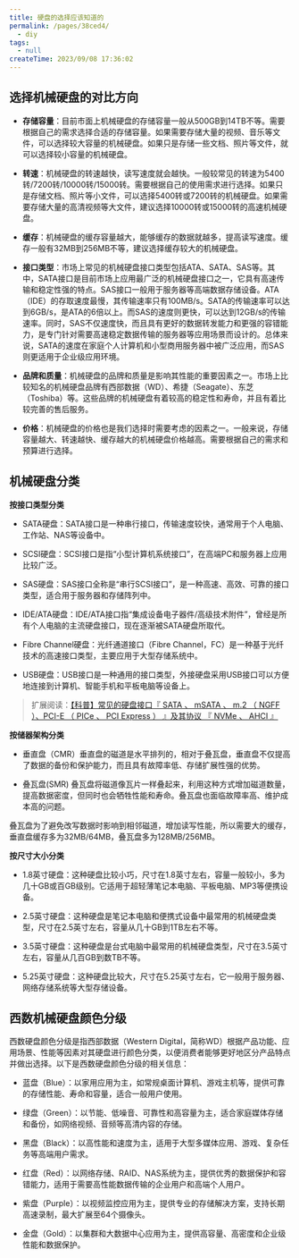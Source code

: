 ```yaml
---
title: 硬盘的选择应该知道的
permalink: /pages/38ced4/
  - diy
tags:
  - null
createTime: 2023/09/08 17:36:02
---
```


## 选择机械硬盘的对比方向

- **存储容量**：目前市面上机械硬盘的存储容量一般从500GB到14TB不等。需要根据自己的需求选择合适的存储容量。如果需要存储大量的视频、音乐等文件，可以选择较大容量的机械硬盘。如果只是存储一些文档、照片等文件，就可以选择较小容量的机械硬盘。

- **转速**：机械硬盘的转速越快，读写速度就会越快。一般较常见的转速为5400转/7200转/10000转/15000转。需要根据自己的使用需求进行选择。如果只是存储文档、照片等小文件，可以选择5400转或7200转的机械硬盘。如果需要存储大量的高清视频等大文件，建议选择10000转或15000转的高速机械硬盘。

- **缓存**：机械硬盘的缓存容量越大，能够缓存的数据就越多，提高读写速度。缓存一般有32MB到256MB不等，建议选择缓存较大的机械硬盘。

- **接口类型**：市场上常见的机械硬盘接口类型包括ATA、SATA、SAS等。其中，SATA接口是目前市场上应用最广泛的机械硬盘接口之一，它具有高速传输和稳定性强的特点。SAS接口一般用于服务器等高端数据存储设备。ATA（IDE）的存取速度最慢，其传输速率只有100MB/s。SATA的传输速率可以达到6GB/s，是ATA的6倍以上。而SAS的速度则更快，可以达到12GB/s的传输速率。同时，SAS不仅速度快，而且具有更好的数据转发能力和更强的容错能力，是专门针对需要高速稳定数据传输的服务器等应用场景而设计的。总体来说，SATA的速度在家庭个人计算机和小型商用服务器中被广泛应用，而SAS则更适用于企业级应用环境。

- **品牌和质量**：机械硬盘的品牌和质量是影响其性能的重要因素之一。市场上比较知名的机械硬盘品牌有西部数据（WD）、希捷（Seagate）、东芝（Toshiba）等。这些品牌的机械硬盘有着较高的稳定性和寿命，并且有着比较完善的售后服务。

- **价格**：机械硬盘的价格也是我们选择时需要考虑的因素之一。一般来说，存储容量越大、转速越快、缓存越大的机械硬盘价格越高。需要根据自己的需求和预算进行选择。

## 机械硬盘分类 

**按接口类型分类**

- SATA硬盘：SATA接口是一种串行接口，传输速度较快，通常用于个人电脑、工作站、NAS等设备中。

- SCSI硬盘：SCSI接口是指“小型计算机系统接口”，在高端PC和服务器上应用比较广泛。

- SAS硬盘：SAS接口全称是“串行SCSI接口”，是一种高速、高效、可靠的接口类型，适合用于服务器和存储阵列中。

- IDE/ATA硬盘：IDE/ATA接口指“集成设备电子器件/高级技术附件”，曾经是所有个人电脑的主流硬盘接口，现在逐渐被SATA硬盘所取代。

- Fibre Channel硬盘：光纤通道接口（Fibre Channel，FC）是一种基于光纤技术的高速接口类型，主要应用于大型存储系统中。

- USB硬盘：USB接口是一种通用的接口类型，外接硬盘采用USB接口可以方便地连接到计算机、智能手机和平板电脑等设备上。

> 扩展阅读：[【科普】常见的硬盘接口『 SATA 、 mSATA 、 m.2 （ NGFF ）、PCI-E （ PICe 、 PCI Express ） 』及其协议 『 NVMe 、 AHCI 』](https://blog.csdn.net/LawssssCat/article/details/127515050)

**按储器架构分类**

- 垂直盘（CMR）垂直盘的磁道是水平排列的，相对于叠瓦盘，垂直盘不仅提高了数据的备份和保护能力，而且具有故障率低、存储扩展性强的优势。

- 叠瓦盘(SMR) 叠瓦盘将磁道像瓦片一样叠起来，利用这种方式增加磁道数量，提高数据密度，但同时也会牺牲性能和寿命。叠瓦盘也面临故障率高、维护成本高的问题。

叠瓦盘为了避免改写数据时影响到相邻磁道，增加读写性能，所以需要大的缓存，垂直盘缓存多为32MB/64MB，叠瓦盘多为128MB/256MB。


**按尺寸大小分类**

- 1.8英寸硬盘：这种硬盘比较小巧，尺寸在1.8英寸左右，容量一般较小，多为几十GB或百GB级别。它适用于超轻薄笔记本电脑、平板电脑、MP3等便携设备。

- 2.5英寸硬盘：这种硬盘是笔记本电脑和便携式设备中最常用的机械硬盘类型，尺寸在2.5英寸左右，容量从几十GB到1TB左右不等。

- 3.5英寸硬盘：这种硬盘是台式电脑中最常用的机械硬盘类型，尺寸在3.5英寸左右，容量从几百GB到数TB不等。

- 5.25英寸硬盘：这种硬盘比较大，尺寸在5.25英寸左右，它一般用于服务器、网络存储系统等大型存储设备。

## 西数机械硬盘颜色分级 

西数硬盘颜色分级是指西部数据（Western Digital，简称WD）根据产品功能、应用场景、性能等因素对其硬盘进行颜色分类，以便消费者能够更好地区分产品特点并做出选择。以下是西数硬盘颜色分级的相关信息：

- 蓝盘（Blue）：以家用应用为主，如常规桌面计算机、游戏主机等，提供可靠的存储性能、寿命和容量，适合一般用户使用。

- 绿盘（Green）：以节能、低噪音、可靠性和高容量为主，适合家庭媒体存储和备份，如网络视频、音频等高清内容的存储。

- 黑盘（Black）：以高性能和速度为主，适用于大型多媒体应用、游戏、复杂任务等高端用户需求。

- 红盘（Red）：以网络存储、RAID、NAS系统为主，提供优秀的数据保护和容错能力，适用于需要高性能数据传输的企业用户和高端个人用户。

- 紫盘（Purple）：以视频监控应用为主，提供专业的存储解决方案，支持长期高速录制，最大扩展至64个摄像头。

- 金盘（Gold）：以集群和大数据中心应用为主，提供高容量、高密度和企业级性能和数据保护。